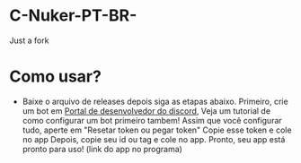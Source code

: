 # C-Nuker-PT-BR-
Just a fork
# Como usar?
* Baixe o arquivo de releases depois siga as etapas abaixo.
Primeiro, crie um bot em [Portal de desenvolvedor do discord](https://discord.com/developer/applications), Veja um tutorial de como configurar um bot primeiro tambem!
Assim que você configurar tudo, aperte em "Resetar token ou pegar token"
Copie esse token e cole no app
Depois, copie seu id ou tag e cole no app.
Pronto, seu app está pronto para uso! (link do app no programa)
